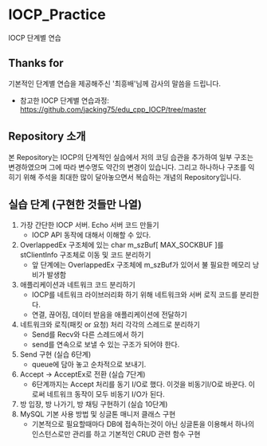 # IOCP_Practice
IOCP 단계별 연습

## Thanks for
기본적인 단계별 연습을 제공해주신 '최흥배'님께 감사의 말씀을 드립니다.
- 참고한 IOCP 단계별 연습과정: https://github.com/jacking75/edu_cpp_IOCP/tree/master

## Repository 소개
본 Repository는 IOCP의 단계적인 실습에서 저의 코딩 습관을 추가하여 일부 구조는 변경하였으며 그에 따라 변수명도 약간의 변경이 있습니다.
그리고 하나하나 구조를 익히기 위해 주석을 최대한 많이 달아놓으면서 복습하는 개념의 Repository입니다.

## 실습 단계 (구현한 것들만 나열)
1. 가장 간단한 IOCP 서버. Echo 서버 코드 만들기
    * IOCP API 동작에 대해서 이해할 수 있다.
2. OverlappedEx 구조체에 있는 char m_szBuf[ MAX_SOCKBUF ]를 stClientInfo 구조체로 이동 및 코드 분리하기
    * 앞 단계에는 OverlappedEx 구조체에 m_szBuf가 있어서 불 필요한 메모리 낭비가 발생함
3. 애플리케이션과 네트워크 코드 분리하기
    * IOCP를 네트워크 라이브러리화 하기 위해 네트워크와 서버 로직 코드를 분리한다.
    * 연결, 끊어짐, 데이터 받음을 애플리케이션에 전달하기
4. 네트워크와 로직(패킷 or 요청) 처리 각각의 스레드로 분리하기
    * Send를 Recv와 다른 스레드에서 하기
    * send를 연속으로 보낼 수 있는 구조가 되어야 한다.
5. Send 구현 (실습 6단계)
    * queue에 담아 놓고 순차적으로 보내기.
6. Accept -> AcceptEx로 전환 (실습 7단계)
    * 6단계까지는 Accept 처리를 동기 I/O로 했다. 이것을 비동기I/O로 바꾼다. 이로써 네트워크 동작이 모두 비동기 I/O가 된다.
7. 방 입장, 방 나가기, 방 채팅 구현하기 (실습 10단계)
8. MySQL 기본 사용 방법 및 싱글톤 매니저 클래스 구현
    * 기본적으로 필요할때마다 DB에 접속하는것이 아닌 싱글톤을 이용해서 하나의 인스턴스로만 관리를 하고 기본적인 CRUD 관련 함수 구현
